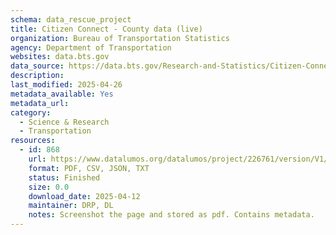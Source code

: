 ```yaml
---
schema: data_rescue_project 
title: Citizen Connect - County data (live)
organization: Bureau of Transportation Statistics
agency: Department of Transportation
websites: data.bts.gov
data_source: https://data.bts.gov/Research-and-Statistics/Citizen-Connect-County-data-live-/t3kh-5nek/about_data
description: 
last_modified: 2025-04-26
metadata_available: Yes
metadata_url: 
category:
  - Science & Research 
  - Transportation 
resources:
  - id: 868
    url: https://www.datalumos.org/datalumos/project/226761/version/V1/view
    format: PDF, CSV, JSON, TXT
    status: Finished
    size: 0.0
    download_date: 2025-04-12
    maintainer: DRP, DL
    notes: Screenshot the page and stored as pdf. Contains metadata.
---
```


